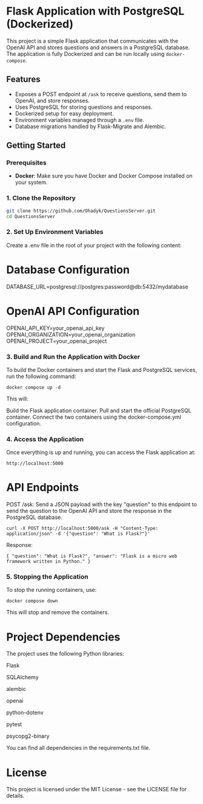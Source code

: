 # Flask Application with PostgreSQL (Dockerized)

This project is a simple Flask application that communicates with the OpenAI API and stores questions and answers in a PostgreSQL database. The application is fully Dockerized and can be run locally using `docker-compose`.

## Features

- Exposes a POST endpoint at `/ask` to receive questions, send them to OpenAI, and store responses.
- Uses PostgreSQL for storing questions and responses.
- Dockerized setup for easy deployment.
- Environment variables managed through a `.env` file.
- Database migrations handled by Flask-Migrate and Alembic.

## Getting Started

### Prerequisites

- **Docker**: Make sure you have Docker and Docker Compose installed on your system.

### 1. Clone the Repository

```bash
git clone https://github.com/Ohadyk/QuestionsServer.git
cd QuestionsServer
```

### 2. Set Up Environment Variables
Create a .env file in the root of your project with the following content:

# Database Configuration
DATABASE_URL=postgresql://postgres:password@db:5432/mydatabase

# OpenAI API Configuration
OPENAI_API_KEY=your_openai_api_key
OPENAI_ORGANIZATION=your_openai_organization
OPENAI_PROJECT=your_openai_project

### 3. Build and Run the Application with Docker
To build the Docker containers and start the Flask and PostgreSQL services, run the following command:

`docker compose up -d`

This will:

Build the Flask application container.
Pull and start the official PostgreSQL container.
Connect the two containers using the docker-compose.yml configuration.

### 4. Access the Application
Once everything is up and running, you can access the Flask application at:

`http://localhost:5000`

# API Endpoints
POST /ask: Send a JSON payload with the key "question" to this endpoint to send the question to the OpenAI API and store the response in the PostgreSQL database.

`curl -X POST http://localhost:5000/ask -H "Content-Type: application/json" -d '{"question": "What is Flask?"}'`

Response:

`{
  "question": "What is Flask?",
  "answer": "Flask is a micro web framework written in Python."
}`

### 5. Stopping the Application
To stop the running containers, use:

`docker compose down`

This will stop and remove the containers.

# Project Dependencies
The project uses the following Python libraries:

Flask

SQLAlchemy

alembic

openai

python-dotenv

pytest

psycopg2-binary

You can find all dependencies in the requirements.txt file.

# License
This project is licensed under the MIT License - see the LICENSE file for details.
